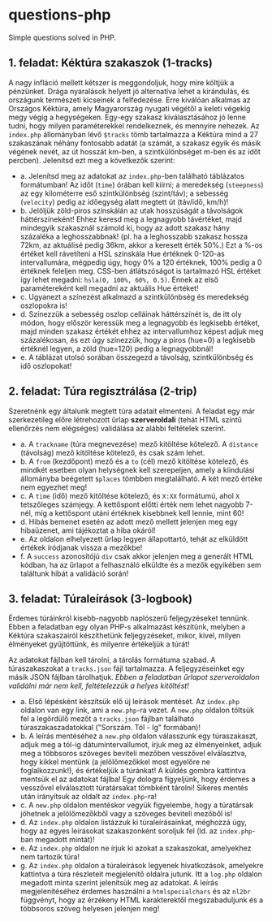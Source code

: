 # questions-php
Simple questions solved in PHP.

<h2>1. feladat: Kéktúra szakaszok (1-tracks)</h2>
<p>A nagy infláció mellett kétszer is meggondoljuk, hogy mire költjük a pénzünket. Drága nyaralások helyett jó alternatíva lehet a kirándulás, és országunk természeti kicseinek a felfedezése. Erre kiválóan alkalmas az Országos Kéktúra, amely Magyarország nyugati végétől a keleti végekig megy végig a hegységeken. Egy-egy szakasz kiválasztásához jó lenne tudni, hogy milyen paraméterekkel rendelkeznek, és mennyire nehezek. Az <code>index.php</code> állományban lévő <code>$tracks</code> tömb tartalmazza a Kéktúra mind a 27 szakaszának néhány fontosabb adatát (a számát, a szakasz egyik és másik végének nevét, az út hosszát km-ben, a szintkülönbséget m-ben és az időt percben). Jelenítsd ezt meg a következők szerint:</p>
<ul>
<li>a. Jelenítsd meg az adatokat az <code>index.php</code>-ben található táblázatos formátumban! Az időt (<code>time</code>) órában kell kiírni; a meredekség (<code>steepness</code>) az egy kilométerre eső szintkülönbség (szint/táv); a sebesség (<code>velocity</code>) pedig az időegység alatt megtett út (táv/idő, km/h)!</li>
<li>b. Jelöljük zöld-piros színskálán az utak hosszúságát a távolságok háttérszíneként! Ehhez keresd meg a legnagyobb távértéket, majd mindegyik szakasznál számold ki, hogy az adott szakasz hány százaléka a leghosszabbnak! (pl. ha a leghosszabb szakasz hossza 72km, az aktuálisé pedig 36km, akkor a keresett érték 50%.) Ezt a %-os értéket kell rávetíteni a HSL színskála Hue értéknek 0-120-as intervallumára, mégpedig úgy, hogy 0% a 120 értéknek, 100% pedig a 0 értéknek feleljen meg. CSS-ben átlátszóságot is tartalmazó HSL értéket így lehet megadni: <code>hsla(0, 100%, 60%, 0.5)</code>. Ennek az első paramétereként kell megadni az aktuális Hue értéket!</li>
<li>c. Ugyanezt a színezést alkalmazd a szintkülönbség és meredekség oszlopokra is!</li>
<li>d. Színezzük a sebesség oszlop celláinak háttérszínét is, de itt oly módon, hogy először keressük meg a legnagyobb és legkisebb értéket, majd minden szakasz értékét ehhez az intervallumhoz képest adjuk meg százalékosan, és ezt úgy színezzük, hogy a piros (hue=0) a legkisebb értéknél legyen, a zöld (hue=120) pedig a legnagyobbnál!</li>
<li>e. A táblázat utolsó sorában összegezd a távolság, szintkülönbség és idő oszlopokat!</li>
</ul>

<h2>2. feladat: Túra regisztrálása (2-trip)</h2>
<p>Szeretnénk egy általunk megtett túra adatait elmenteni. A feladat egy már szerkezetileg előre létrehozott űrlap <strong>szerveroldali</strong> (tehát HTML szintű ellenőrzés nem elégséges) validálása az alábbi feltételek szerint.</p>
<ul>
<li>a.  A <code>trackname</code> (túra megnevezése) mező kitöltése kötelező. A <code>distance</code> (távolság) mező kitöltése kötelező, és csak szám lehet.</li>
<li>b.  A <code>from</code> (kezdőpont) mező és a <code>to</code> (cél) mező kitöltése kötelező, és mindkét esetben olyan helységnek kell szerepeljen, amely a kiindulási állományba beégetett <code>$places</code> tömbben megtalálható. A két mező értéke nem egyezhet meg!</li>
<li>c.  A <code>time</code> (idő) mező kitöltése kötelező, és <code>X:XX</code> formátumú, ahol <code>X</code> tetszőleges számjegy. A kettőspont előtti érték nem lehet nagyobb 7-nél, míg a kettőspont utáni értéknek kisebbnek kell lennie, mint 60!</li>
<li>d.  Hibás bemenet esetén az adott mező mellett jelenjen meg egy hibaüzenet, ami tájékoztat a hiba okáról!</li>
<li>e.  Az oldalon elhelyezett űrlap legyen állapottartó, tehát az elküldött értékek íródjanak vissza a mezőkbe!</li>
<li>f.  A <code>success</code> azonosítójú <code>div</code> csak akkor jelenjen meg a generált HTML kódban, ha az űrlapot a felhasználó elküldte és a mezők egyikében sem találtunk hibát a validáció során!</li>
</ul>

<h2>3. feladat: Túraleírások (3-logbook)</h2>
<p>Érdemes túráinkról kisebb-nagyobb naplószerű feljegyzéseket tennünk. Ebben a feladatban egy olyan PHP-s alkalmazást készítünk, melyben a Kéktúra szakaszairól készíthetünk feljegyzéseket, mikor, kivel, milyen élményeket gyűjtöttünk, és milyenre értékeljük a túrát!</p>
<p>Az adatokat fájlban kell tárolni, a tárolás formátuma szabad.  A túraszakaszokat a <code>tracks.json</code> fájl tartalmazza. A feljegyzéseinket egy másik JSON fájlban tárolhatjuk. <em>Ebben a feladatban űrlapot szerveroldalon validálni már nem kell, feltételezzük a helyes kitöltést!</em></p>
<ul>
<li>a.  Első lépésként készítsük elő új leírások mentését. Az <code>index.php</code> oldalon van egy link, ami a <code>new.php</code>-ra vezet. A <code>new.php</code> oldalon töltsük fel a legördülő mezőt a <code>tracks.json</code> fájlban található túraszakaszadatokkal ("Sorszám. Tól - Ig" formában)!</li>
<li>b.  A leírás mentéséhez a <code>new.php</code> oldalon válasszunk egy túraszakaszt, adjuk meg a tól-ig dátumintervallumot, írjuk meg az élményeinket, adjuk meg a többsoros szöveges beviteli mezőben vesszővel elválasztva, hogy kikkel mentünk (a jelölőmezőkkel most egyelőre ne foglalkozzunk!), és értékeljük a túránkat! A küldés gombra kattintva mentsük el az adatokat fájlba! Egy dologra figyeljünk, hogy érdemes a vesszővel elválasztott túratársakat tömbként tárolni! Sikeres mentés után irányítsuk az oldalt az <code>index.php</code>-ra!</li>
<li>c.  A <code>new.php</code> oldalon mentéskor vegyük figyelembe, hogy a túratársak jöhetnek a jelölőmezőkből vagy a szöveges beviteli mezőből is!</li>
<li>d.  Az <code>index.php</code> oldalon listázzuk ki túraleírásainkat, méghozzá úgy, hogy az egyes leírásokat szakaszonként soroljuk fel (ld. az <code>index.php</code>-ban megadott mintát)!</li>
<li>e.  Az <code>index.php</code> oldalon ne írjuk ki azokat a szakaszokat, amelyekhez nem tartozik túra!</li>
<li>g.  Az <code>index.php</code> oldalon a túraleírások legyenek hivatkozások, amelyekre kattintva a túra részleteit megjelenítő oldalra jutunk. Itt a <code>log.php</code> oldalon megadott minta szerint jelenítsük meg az adatokat. A leírás megjelenítéséhez érdemes használni a <code>htmlspecialchars</code> és az <code>nl2br</code> függvényt, hogy az érzékeny HTML karakterektől megszabaduljunk és a többsoros szöveg helyesen jelenjen meg!</li>

